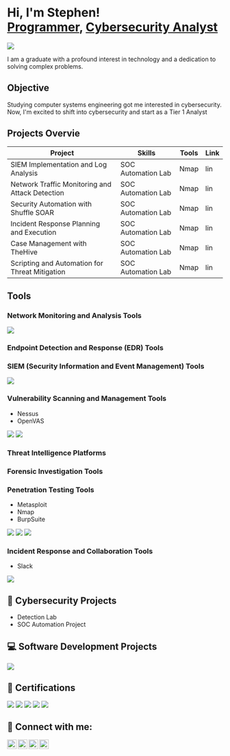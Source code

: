 <h1>Hi, I'm Stephen! <br/><a href="https://github.com/stephenkhoza">Programmer</a>, <a href="https://www.linkedin.com/in/stephen-khoza-307477151/">Cybersecurity Analyst</a></h1>
<a href="https://linkedin.com/in/stephen-khoza-307477151/">
  <img src="https://img.shields.io/badge/-LinkedIn-0072b1?style=for-the-badge&logo=linkedin&logoColor=white" />
</a>

 I am a graduate with a profound interest in technology and a dedication to solving complex problems.

 ## Objective
 
 Studying computer systems engineering got me interested in cybersecurity. Now, I'm excited to shift into cybersecurity and start as a Tier 1 Analyst

 ## Projects Overvie

| Project                                       | Skills            | Tools                 | Link       | 
|-----------------------------------------------|-------------------|-----------------------|------------|
| SIEM Implementation and Log Analysis          | SOC Automation Lab| Nmap                  | lin        |
| Network Traffic Monitoring and Attack Detection | SOC Automation Lab| Nmap                | lin        |
| Security Automation with Shuffle SOAR         | SOC Automation Lab| Nmap                  | lin        |
| Incident Response Planning and Execution      | SOC Automation Lab| Nmap                  | lin        |
| Case Management with TheHive                  | SOC Automation Lab| Nmap                  | lin        |
| Scripting and Automation for Threat Mitigation| SOC Automation Lab| Nmap                  | lin        |

## Tools

### Network Monitoring and Analysis Tools
<div>
    <img src="https://img.shields.io/badge/-Wireshark-1679A7?&style=for-the-badge&logo=Wireshark&logoColor=white" />
</div>

### Endpoint Detection and Response (EDR) Tools


### SIEM (Security Information and Event Management) Tools
<div>
    <img src="https://img.shields.io/badge/-Splunk-000000?&style=for-the-badge&logo=Splunk&logoColor=white"/>
</div>

### Vulnerability Scanning and Management Tools
- Nessus
- OpenVAS
<div>
  <img src=https://img.shields.io/badge/-Nessus-00C8FF?style=for-the-badge&logo=Nessus&logoColor=white"/>
  <img src=https://img.shields.io/badge/-OpenVAS-2BCE4E?style=for-the-badge&logo=OpenVAS&logoColor=white"/>
</div>

### Threat Intelligence Platforms
<div>
</div>

### Forensic Investigation Tools
<div>
</div>

### Penetration Testing Tools

- Metasploit
- Nmap
- BurpSuite

<div>
  <img src=https://img.shields.io/badge/-Metasploit-ED1C24?style=for-the-badge&logo=Metasploit&logoColor=white"/>
  <img src=https://img.shields.io/badge/-Nmap-2C2D72?style=for-the-badge&logo=Nmap&logoColor=white"/>
  <img src=https://img.shields.io/badge/-Burp%20Suite-FF6347?style=for-the-badge&logo=Burp%20Suite&logoColor=white"/>
</div>

### Incident Response and Collaboration Tools
- Slack
<div>
   <img src=https://img.shields.io/badge/-Slack-4A154B?style=for-the-badge&logo=Slack&logoColor=white"/>
</div>

## 🔐 Cybersecurity Projects
- Detection Lab
- SOC Automation Project

<h2>💻 Software Development Projects</h2>
<div>
  <img src=https://img.shields.io/badge/Visit-Website-blue?style=for-the-badge"/>

</div>
<h2>📄 Certifications</h2>
<div>
  <img src="https://img.shields.io/badge/TUT-Computer%20Systems%20Engineering-blue?style=for-the-badge"/>
  <img src="https://img.shields.io/badge/-CySA%2B-0052CC?style=for-the-badge&logo=CompTIA&logoColor=white" />
  <img src="https://img.shields.io/badge/IT%20Varsity-Mobile%20Apps%20Development-green?style=for-the-badge&logo=react&logoColor=white"/>
  <img src="https://img.shields.io/badge/Sololearn-Intermediate%20Python%20Certificate-blue?style=for-the-badge"/>
  <img src="https://img.shields.io/badge/Huawei-Network%20Technology%20Certificate-red?style=for-the-badge&logo=huawei&logoColor=white"/>
</div>

<h2> 🤳 Connect with me:</h2>

[<img align="left" alt="stephenkhoza | YouTube" width="22px" src="https://cdn.jsdelivr.net/npm/simple-icons@v3/icons/youtube.svg" />][youtube]
[<img align="left" alt="stephenkhoza | Twitter" width="22px" src="https://cdn.jsdelivr.net/npm/simple-icons@v3/icons/twitter.svg" />][twitter]
[<img align="left" alt="stephenkhoza | LinkedIn" width="22px" src="https://cdn.jsdelivr.net/npm/simple-icons@v3/icons/linkedin.svg" />][linkedin]
[<img align="left" alt="stephenkhoza | Instagram" width="22px" src="https://cdn.jsdelivr.net/npm/simple-icons@v3/icons/instagram.svg" />][instagram]

[twitter]: https://twitter.com
[youtube]: https://www.youtube.com
[instagram]: https://www.instagram.com
[linkedin]: https://linkedin.com/in/stephen-khoza-307477151


<!--
**stephenkhoza/stephenkhoza** is a ✨ _special_ ✨ repository because its `README.md` (this file) appears on your GitHub profile.

Here are some ideas to get you started:

- 🔭 I’m currently working on ...
- 🌱 I’m currently learning ...
- 👯 I’m looking to collaborate on ...
- 🤔 I’m looking for help with ...
- 💬 Ask me about ...
- 📫 How to reach me: ...
- 😄 Pronouns: ...
- ⚡ Fun fact: ...
-->
